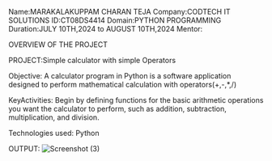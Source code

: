 Name:MARAKALAKUPPAM CHARAN TEJA Company:CODTECH IT SOLUTIONS ID:CT08DS4414 Domain:PYTHON PROGRAMMING Duration:JULY 10TH,2024 to AUGUST 10TH,2024 Mentor:

OVERVIEW OF THE PROJECT

PROJECT:Simple calculator with simple Operators

Objective: A calculator program in Python is a software application designed to perform mathematical calculation with operators(+,-,*,/)

KeyActivities: Begin by defining functions for the basic arithmetic operations you want the calculator to perform, such as addition, subtraction, multiplication, and division.

Technologies used: Python

OUTPUT:
![Screenshot (3)](https://github.com/user-attachments/assets/dc0858cf-6d38-4283-8356-af96ba82b6c4)
